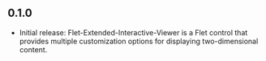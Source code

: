 ## 0.1.0

* Initial release: Flet-Extended-Interactive-Viewer is a Flet control that provides multiple customization options for displaying two-dimensional content.

